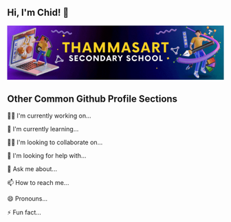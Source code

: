 ## Hi, I'm Chid! 👋
![](https://github.com/chidchanokph/chidchanokph/blob/main/cover.gif)

## Other Common Github Profile Sections
👩‍💻 I'm currently working on...

🧠 I'm currently learning...

👯‍♀️ I'm looking to collaborate on...

🤔 I'm looking for help with...

💬 Ask me about...

📫 How to reach me...

😄 Pronouns...

⚡️ Fun fact...

